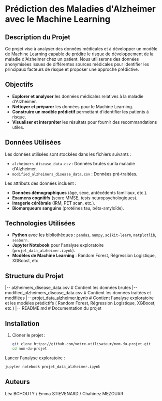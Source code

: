 # Prédiction des Maladies d'Alzheimer avec le Machine Learning

## Description du Projet
Ce projet vise à analyser des données médicales et à développer un modèle de Machine Learning capable de prédire le risque de développement de la maladie d'Alzheimer chez un patient. Nous utiliserons des données anonymisées issues de différentes sources médicales pour identifier les principaux facteurs de risque et proposer une approche prédictive.

## Objectifs
- **Explorer et analyser** les données médicales relatives à la maladie d'Alzheimer.
- **Nettoyer et préparer** les données pour le Machine Learning.
- **Construire un modèle prédictif** permettant d'identifier les patients à risque.
- **Visualiser et interpréter** les résultats pour fournir des recommandations utiles.

## Données Utilisées
Les données utilisées sont stockées dans les fichiers suivants :
- `alzheimers_disease_data.csv` : Données brutes sur la maladie d'Alzheimer.
- `modified_alzheimers_disease_data.csv` : Données pré-traitées.

Les attributs des données incluent :
- **Données démographiques** (âge, sexe, antécédents familiaux, etc.).
- **Examens cognitifs** (score MMSE, tests neuropsychologiques).
- **Imagerie cérébrale** (IRM, PET scan, etc.).
- **Biomarqueurs sanguins** (protéines tau, bêta-amyloïde).

## Technologies Utilisées
- **Python** avec les bibliothèques : `pandas`, `numpy`, `scikit-learn`, `matplotlib`, `seaborn`.
- **Jupyter Notebook** pour l'analyse exploratoire (`projet_data_alzheimer.ipynb`).
- **Modèles de Machine Learning** : Random Forest, Régression Logistique, XGBoost, etc.

## Structure du Projet
|-- alzheimers_disease_data.csv  # Contient les données brutes 
|-- modified_alzheimers_disease_data.csv  # Contient les données traitées et modifiées
|-- projet_data_alzheimer.ipynb  # Contient l'analyse exploratoire et les modèles prédictifs ( Random Forest, Régression Logistique, XGBoost, etc.)
|-- README.md # Documentation du projet 


## Installation
1. Cloner le projet :
   ```bash
   git clone https://github.com/votre-utilisateur/nom-du-projet.git
   cd nom-du-projet
   ```
Lancer l'analyse exploratoire :
   ```bash
jupyter notebook projet_data_alzheimer.ipynb
```

## Auteurs
Léa BCHOUTY /
Emma STIEVENARD /
Chahinez MEZOUAR

